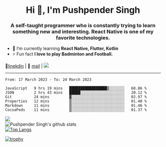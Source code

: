 <h1 align="center">Hi 👋, I'm Pushpender Singh</h1>
<h3 align="center">A self-taught programmer who is constantly trying to learn something new and interesting. React Native is one of my favorite technologies.</h3>

- 🌱 I’m currently learning **React Native, Flutter, Kotlin**
- ⚡ Fun fact **I love to play Badminton and Football.**

👔[linekdin](https://www.linkedin.com/in/pushpender-singh-240061202/) | 📧 [mail](mailto:pushpendersingh694@gmail.com) | ![](https://komarev.com/ghpvc/?username=pushpender-singh-ap&color=blue)


---

<!--START_SECTION:waka-->

```text
From: 17 March 2023 - To: 24 March 2023

JavaScript   9 hrs 19 mins   █████████████████▒░░░░░░░   68.86 %
JSON         2 hrs 43 mins   █████░░░░░░░░░░░░░░░░░░░░   20.12 %
Git          24 mins         ▓░░░░░░░░░░░░░░░░░░░░░░░░   02.97 %
Properties   12 mins         ▒░░░░░░░░░░░░░░░░░░░░░░░░   01.48 %
Markdown     11 mins         ▒░░░░░░░░░░░░░░░░░░░░░░░░   01.46 %
CocoaPods    11 mins         ▒░░░░░░░░░░░░░░░░░░░░░░░░   01.37 %
```

<!--END_SECTION:waka-->

<img align="left" src="https://github-readme-streak-stats.herokuapp.com/?user=pushpender-singh-ap&theme=dark" /></br>
![Pushpender Singh's github stats](https://github-readme-stats.vercel.app/api?username=pushpender-singh-ap&show_icons=true&theme=radical&count_private=true)</br>
[![Top Langs](https://github-readme-stats.vercel.app/api/top-langs/?username=pushpender-singh-ap&theme=radical)](https://github.com/pushpender-singh-ap/github-readme-stats)

[![trophy](https://github-profile-trophy.vercel.app/?username=pushpender-singh-ap&theme=radical)](https://github.com/pushpender-singh-ap/pushpender-singh-ap)
